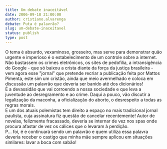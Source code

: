 ```yaml
---
title: Um debate inaceitável 
date: 2006-09-18 21:00:00
author: cristiano.alvarenga
debate: Puta é palavrão?
slug: um-debate-inaceitavel
status: publish 
type: post
---
```


O tema é absurdo, vexaminoso, grosseiro, mas serve para demonstrar quão urgente e imperioso é o estabelecimento de um controle sobre a internet. Não bastassem os crimes eletrônicos, os sites de pedofilia, a intransigência do Google - que só baixou a crista diante da força da justiça brasileira - vem agora esse "jornal" que pretende recriar a publicação feita por Mattos Pimenta, este sim um cristão, ainda que meio avermelhado e coloca em discussão um palavrão que deveria ser banido até dos dicionários!  
É a devassidão que vai corroendo a nossa sociedade e que leva a juventude ao desregramento e ao crime. Daqui a pouco, vão discutir a legalização da maconha, a oficialização do aborto, o desrespeito a todas as regras morais.  
E um dos atuais polemistas tem direito a espaço no mais tradicional jornal paulista, cuja assinatura fiz questão de cancelar recentemente! Autor de novelas, felizmente fracassado, deveria se internar de vez nos spas onde procura afastar de vez os cálices que o levaram à perdição.  
P... foi, é e continuará sendo um palavrão e quem utiliza essa palavra deveria receber o castigo que minha mãe sempre aplicou em situações similares: lavar a boca com sabão!  

